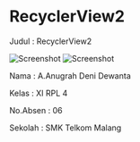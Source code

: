 # RecyclerView2
Judul : RecyclerView2

![Screenshot](https://cloud.githubusercontent.com/assets/22131954/20038071/a46678ae-a45f-11e6-895b-af090b4ab2a5.JPG)
![Screenshot](https://cloud.githubusercontent.com/assets/22131954/20038072/a4f552cc-a45f-11e6-860d-1475ebc474f4.JPG)

Nama : A.Anugrah Deni Dewanta

Kelas : XI RPL 4

No.Absen : 06

Sekolah : SMK Telkom Malang
